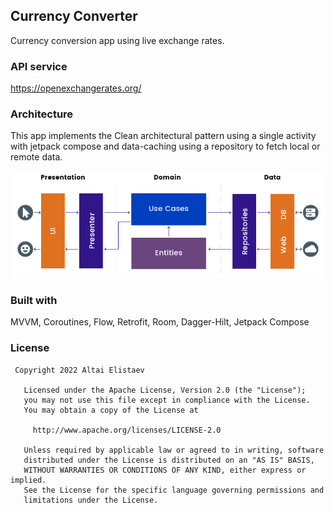 ## Currency Converter
Currency conversion app using live exchange rates.

### API service
https://openexchangerates.org/

### Architecture
This app implements the Clean architectural pattern using a single activity with jetpack compose and data-caching using a repository to fetch local or remote data. 

<img src="graphics/clean_android.png" width="700">

### Built with
MVVM, Coroutines, Flow, Retrofit, Room, Dagger-Hilt, Jetpack Compose

### License
```
 Copyright 2022 Altai Elistaev

   Licensed under the Apache License, Version 2.0 (the "License");
   you may not use this file except in compliance with the License.
   You may obtain a copy of the License at

     http://www.apache.org/licenses/LICENSE-2.0

   Unless required by applicable law or agreed to in writing, software
   distributed under the License is distributed on an "AS IS" BASIS,
   WITHOUT WARRANTIES OR CONDITIONS OF ANY KIND, either express or implied.
   See the License for the specific language governing permissions and
   limitations under the License.
